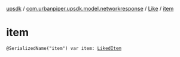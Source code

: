 [upsdk](../../index.md) / [com.urbanpiper.upsdk.model.networkresponse](../index.md) / [Like](index.md) / [item](./item.md)

# item

`@SerializedName("item") var item: `[`LikedItem`](../-liked-item/index.md)